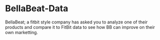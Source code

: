 # BellaBeat-Data
BellaBeat; a fitbit style company has asked you to analyze one of their products and compare it to FitBit data to see how BB can improve on their own marketting.
